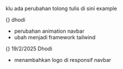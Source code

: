 klu ada perubahan tolong tulis di sini
example

{} dhodi
- perubahan animation navbar
- ubah menjadi framework tailwind

{} 19/2/2025 Dhodi
- menambahkan logo di responsif navbar
